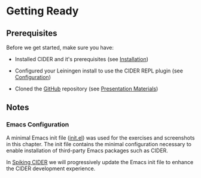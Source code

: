 # Getting Ready

## Prerequisites

Before we get started, make sure you have:

* Installed CIDER and it's prerequisites (see [Installation](../../Installation/README.md))
    
*  Configured your Leiningen install to use the CIDER REPL plugin (see [Configuration](../../Configuration/README.md))

* Cloned the [GitHub](https://github.com/tbellisiv/clojure-emacs-cider-intro) repository (see [Presentation Materials](../Presentation_Materials/README.md))

## Notes

### Emacs Configuration

A minimal Emacs init file ([init.el](https://github.com/tbellisiv/clojure-emacs-cider-intro/blob/master/code/elisp/init_file/00_base/init.el)) was used for the exercises and screenshots in this chapter. The init file contains the minimal configuration necessary to enable installation of third-party Emacs packages such as CIDER.

In [Spiking CIDER](../../Spiking_Cider/README.md) we will progressively update the Emacs init file to enhance the CIDER development experience.

